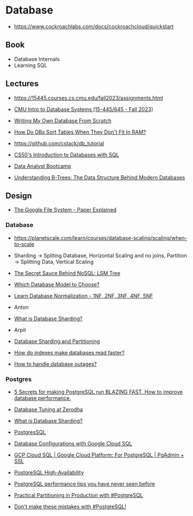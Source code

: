 # Database

* https://www.cockroachlabs.com/docs/cockroachcloud/quickstart

## Book

* Database Internals
* Learning SQL

## Lectures

* https://15445.courses.cs.cmu.edu/fall2023/assignments.html
* [CMU Intro to Database Systems (15-445/645 - Fall 2023)](https://www.youtube.com/playlist?list=PLSE8ODhjZXjbj8BMuIrRcacnQh20hmY9g)

* [Writing My Own Database From Scratch](https://www.youtube.com/watch?v=5Pc18ge9ohI)
* [How Do DBs Sort Tables When They Don't Fit In RAM?](https://www.youtube.com/watch?v=F9XmmS8rL4c)

* https://github.com/cstack/db_tutorial

* [CS50's Introduction to Databases with SQL](https://www.youtube.com/playlist?list=PLhQjrBD2T382v1MBjNOhPu9SiJ1fsD4C0)

* [Data Analyst Bootcamp](https://www.youtube.com/playlist?list=PLUaB-1hjhk8FE_XZ87vPPSfHqb6OcM0cF)

* [Understanding B-Trees: The Data Structure Behind Modern Databases](https://www.youtube.com/watch?v=K1a2Bk8NrYQ)

## Design

* [The Google File System - Paper Explained](https://www.youtube.com/watch?v=LXhgFAZroG8&list=PLsdq-3Z1EPT2XEJ0AmF02LBK1RFNd-jK8&index=1)

### Database

* https://planetscale.com/learn/courses/database-scaling/scaling/when-to-scale

* Sharding -> Spliting Database, Horizontal Scaling and no joins, Partition -> Splitting Data, Vertical Scaling

* [The Secret Sauce Behind NoSQL: LSM Tree](https://www.youtube.com/watch?v=I6jB0nM9SKU) 

* [Which Database Model to Choose?](https://www.youtube.com/watch?v=9mdadNspP_M)
* [Learn Database Normalization - 1NF, 2NF, 3NF, 4NF, 5NF](https://www.youtube.com/playlist?list=PLNITTkCQVxeXryTQvY0JBWTyN9ynxxPH8)

* Anton
* [What is Database Sharding?](https://www.youtube.com/watch?v=XP98YCr-iXQ)

* Arpit
* [Database Sharding and Partitioning](https://www.youtube.com/watch?v=wXvljefXyEo)
* [How do indexes make databases read faster?](https://www.youtube.com/watch?v=3G293is403I)
* [How to handle database outages?](https://www.youtube.com/watch?v=UT_TVldzA64)

### Postgres

* [5 Secrets for making PostgreSQL run BLAZING FAST. How to improve database performance.](https://www.youtube.com/watch?v=YON9PliOYFk)
* [Database Tuning at Zerodha](https://www.youtube.com/watch?v=XB2lF_Z9cbs)

* [What is Database Sharding?](https://www.youtube.com/watch?v=XP98YCr-iXQ)

* [PostgresSQL](https://www.youtube.com/playlist?list=PLQnljOFTspQWGrOqslniFlRcwxyY94cjj)

* [Database Configurations with Google Cloud SQL](https://www.youtube.com/watch?v=q6noaMAnk5s)
* [GCP Cloud SQL | Google Cloud Platform: For PostgreSQL | PgAdmin + SSL](https://www.youtube.com/watch?v=iBArrntzWcU)

* [PostgreSQL High-Availability](https://www.youtube.com/playlist?list=PLBrWqg4Ny6vVwwrxjgEtJgdreMVbWkBz0)

* [PostgreSQL performance tips you have never seen before](https://www.youtube.com/watch?v=m8ogrogKjXo)

* [Practical Partitioning in Production with #PostgreSQL](https://www.youtube.com/watch?v=edQZauVU-ws)
* [Don't make these mistakes with #PostgreSQL!](https://www.youtube.com/watch?v=vxuPW4Ottrk)
